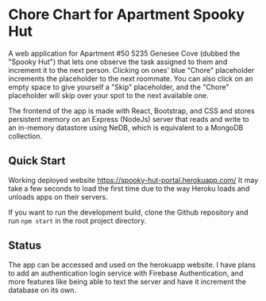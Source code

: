 # Chore Chart for Apartment Spooky Hut 

A web application for Apartment #50 5235 Genesee Cove (dubbed the "Spooky Hut") that lets one observe the task assigned to them and increment it to the next person. Clicking on ones' blue "Chore" placeholder increments the placeholder to the next roommate. You can also click on an empty space to give yourself a "Skip" placeholder, and the "Chore" placeholder will skip over your spot to the next available one. 


The frontend of the app is made with React, Bootstrap, and CSS and stores persistent memory on an Express (NodeJs) server that reads and write to an in-memory datastore using NeDB, which is equivalent to a MongoDB collection.

## Quick Start
Working deployed website https://spooky-hut-portal.herokuapp.com/
It may take a few seconds to load the first time due to the way Heroku loads and unloads apps on  their servers.

If you want to run the development build, clone the Github repository and run `npm start` in the root project directory.

## Status
The app can be accessed and used on the herokuapp website. I have plans to add an authentication login service with Firebase Authentication, and more features like being able to text the server and have it increment the database on its own. 
